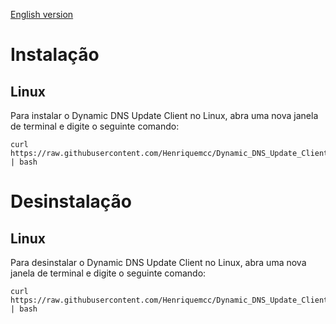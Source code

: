 [English version](README.md)

# Instalação

## Linux

Para instalar o Dynamic DNS Update Client no Linux, abra uma nova janela de terminal e digite o seguinte comando:

```
curl https://raw.githubusercontent.com/Henriquemcc/Dynamic_DNS_Update_Client/main/installation/Install.sh | bash
```

# Desinstalação

## Linux

Para desinstalar o Dynamic DNS Update Client no Linux, abra uma nova janela de terminal e digite o seguinte comando:

```
curl https://raw.githubusercontent.com/Henriquemcc/Dynamic_DNS_Update_Client/main/installation/Uninstall.sh | bash
```